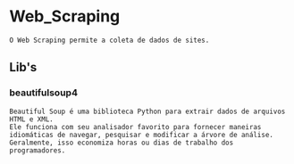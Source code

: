 # Web_Scraping
```
O Web Scraping permite a coleta de dados de sites.
```

## Lib's

### beautifulsoup4
````
Beautiful Soup é uma biblioteca Python para extrair dados de arquivos HTML e XML. 
Ele funciona com seu analisador favorito para fornecer maneiras idiomáticas de navegar, pesquisar e modificar a árvore de análise. Geralmente, isso economiza horas ou dias de trabalho dos programadores.
````
